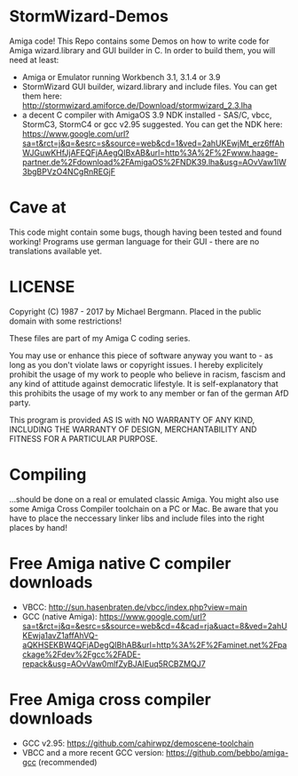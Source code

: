 # StormWizard-Demos
Amiga code! This Repo contains some Demos on how to write code for Amiga wizard.library and GUI builder in C. In order to build them, you will need at least:
- Amiga or Emulator running Workbench 3.1, 3.1.4 or 3.9
- StormWizard GUI builder, wizard.library and include files. You can get them here: http://stormwizard.amiforce.de/Download/stormwizard_2.3.lha
- a decent C compiler with AmigaOS 3.9 NDK installed - SAS/C, vbcc, StormC3, StormC4 or gcc v2.95 suggested. You can get the NDK here: https://www.google.com/url?sa=t&rct=j&q=&esrc=s&source=web&cd=1&ved=2ahUKEwjMt_erz6ffAhWJGuwKHfJjAFEQFjAAegQIBxAB&url=http%3A%2F%2Fwww.haage-partner.de%2Fdownload%2FAmigaOS%2FNDK39.lha&usg=AOvVaw1lW3bgBPVzO4NCgRnREGjF

# Cave at
This code might contain some bugs, though having been tested and found working! Programs use german language for their GUI - there are no translations available yet.

# LICENSE
Copyright (C) 1987 - 2017 by Michael Bergmann. Placed in the public domain with some restrictions!

These files are part of my Amiga C coding series.

You may use or enhance this piece of software anyway you want to - as long as you don't violate laws or copyright issues. I hereby explicitely prohibit the usage of my work to people who believe in racism, fascism and any kind of attitude against democratic lifestyle. It is self-explanatory that this prohibits the usage of my work to any member or fan of the german AfD party.


This program is provided AS IS with NO WARRANTY OF ANY KIND, INCLUDING THE WARRANTY OF DESIGN, MERCHANTABILITY AND FITNESS FOR A PARTICULAR PURPOSE.

# Compiling
...should be done on a real or emulated classic Amiga. You might also use some Amiga Cross Compiler toolchain on a PC or Mac. Be aware that you have to place the neccessary linker libs and include files into the right places by hand!

# Free Amiga native C compiler downloads
- VBCC: http://sun.hasenbraten.de/vbcc/index.php?view=main
- GCC (native Amiga): https://www.google.com/url?sa=t&rct=j&q=&esrc=s&source=web&cd=4&cad=rja&uact=8&ved=2ahUKEwja1avZ1affAhVQ-aQKHSEKBW4QFjADegQIBhAB&url=http%3A%2F%2Faminet.net%2Fpackage%2Fdev%2Fgcc%2FADE-repack&usg=AOvVaw0mlfZyBJAIEuq5RCBZMQJ7

# Free Amiga cross compiler downloads
- GCC v2.95: https://github.com/cahirwpz/demoscene-toolchain
- VBCC and a more recent GCC version: https://github.com/bebbo/amiga-gcc (recommended)
